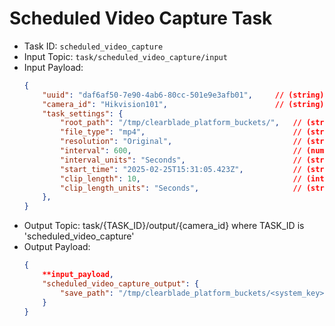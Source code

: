 # Scheduled Video Capture Task

- Task ID: `scheduled_video_capture`
- Input Topic: `task/scheduled_video_capture/input`
- Input Payload: 
    ```json
    {
        "uuid": "daf6af50-7e90-4ab6-80cc-501e9e3afb01",     // (string) Task UUID 
        "camera_id": "Hikvision101",                        // (string) Camera ID
        "task_settings": {  
            "root_path": "/tmp/clearblade_platform_buckets/",   // (string) root path to store image
            "file_type": "mp4",                                 // (string) File type ["mp4", "avi"]
            "resolution": "Original",                           // (string) Image Quality - Original, Lower, Lowest
            "interval": 600,                                    // (number) Interval between video start times
            "interval_units": "Seconds",                        // (string) Units of interval ["Seconds", "Minutes", "Hours", "Days"] Defaults to "Seconds"
            "start_time": "2025-02-25T15:31:05.423Z",           // (string) Desired interval start time
            "clip_length": 10,                                  // (integer) Desired video length
            "clip_length_units": "Seconds",                     // (string) Units of clip_length ["Seconds", "Minutes", "Hours"] Defaults to "Seconds"
        }, 
    }
    ```
- Output Topic: 
    task/{TASK_ID}/output/{camera_id} where TASK_ID is 'scheduled_video_capture' 
- Output Payload:
    ```json
    {
        **input_payload,
        "scheduled_video_capture_output": {
            "save_path": "/tmp/clearblade_platform_buckets/<system_key>/<camera_id>/scheduled_video_capture/yyyy-mm-dd/yyyy-mm-dd_hh.mm.ss.mp4" // If no saved video this cycle, save_path is None.
        }   
    }
    ```
